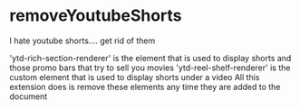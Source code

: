 # removeYoutubeShorts
I hate youtube shorts.... get rid of them

'ytd-rich-section-renderer' is the element that is used to display shorts and those promo bars that try to sell you movies
'ytd-reel-shelf-renderer' is the custom element that is used to display shorts under a video
All this extension does is remove these elements any time they are added to the document 
